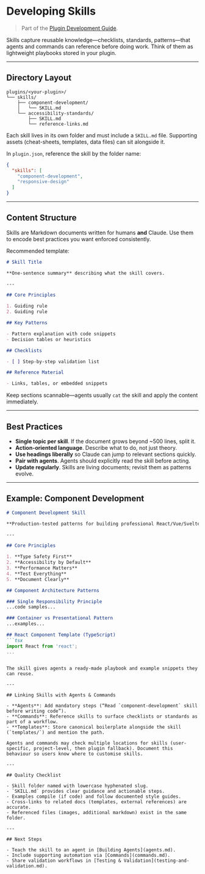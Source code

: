 # Developing Skills
> Part of the [Plugin Development Guide](index.md).

Skills capture reusable knowledge—checklists, standards, patterns—that agents and commands can reference before doing work. Think of them as lightweight playbooks stored in your plugin.

---

## Directory Layout

```
plugins/<your-plugin>/
└── skills/
    ├── component-development/
    │   └── SKILL.md
    └── accessibility-standards/
        ├── SKILL.md
        └── reference-links.md
```

Each skill lives in its own folder and must include a `SKILL.md` file. Supporting assets (cheat-sheets, templates, data files) can sit alongside it.

In `plugin.json`, reference the skill by the folder name:

```json
{
  "skills": [
    "component-development",
    "responsive-design"
  ]
}
```

---

## Content Structure

Skills are Markdown documents written for humans **and** Claude. Use them to encode best practices you want enforced consistently.

Recommended template:

```markdown
# Skill Title

**One-sentence summary** describing what the skill covers.

---

## Core Principles

1. Guiding rule
2. Guiding rule

## Key Patterns

- Pattern explanation with code snippets
- Decision tables or heuristics

## Checklists

- [ ] Step-by-step validation list

## Reference Material

- Links, tables, or embedded snippets
```

Keep sections scannable—agents usually `cat` the skill and apply the content immediately.

---

## Best Practices

- **Single topic per skill**. If the document grows beyond ~500 lines, split it.
- **Action-oriented language**. Describe what to do, not just theory.
- **Use headings liberally** so Claude can jump to relevant sections quickly.
- **Pair with agents**. Agents should explicitly read the skill before acting.
- **Update regularly**. Skills are living documents; revisit them as patterns evolve.

---

## Example: Component Development

```markdown
# Component Development Skill

**Production-tested patterns for building professional React/Vue/Svelte components**

---

## Core Principles

1. **Type Safety First**
2. **Accessibility by Default**
3. **Performance Matters**
4. **Test Everything**
5. **Document Clearly**

## Component Architecture Patterns

### Single Responsibility Principle
...code samples...

### Container vs Presentational Pattern
...examples...

## React Component Template (TypeScript)
```tsx
import React from 'react';
...
```
```

The skill gives agents a ready-made playbook and example snippets they can reuse.

---

## Linking Skills with Agents & Commands

- **Agents**: Add mandatory steps (“Read `component-development` skill before writing code”).
- **Commands**: Reference skills to surface checklists or standards as part of a workflow.
- **Templates**: Store canonical boilerplate alongside the skill (`templates/`) and mention the path.

Agents and commands may check multiple locations for skills (user-specific, project-level, then plugin fallback). Document this behaviour so users know where to customise skills.

---

## Quality Checklist

- Skill folder named with lowercase hyphenated slug.
- `SKILL.md` provides clear guidance and actionable steps.
- Examples compile (if code) and follow documented style guides.
- Cross-links to related docs (templates, external references) are accurate.
- Referenced files (images, additional markdown) exist in the same folder.

---

## Next Steps

- Teach the skill to an agent in [Building Agents](agents.md).
- Include supporting automation via [Commands](commands.md).
- Share validation workflows in [Testing & Validation](testing-and-validation.md).
